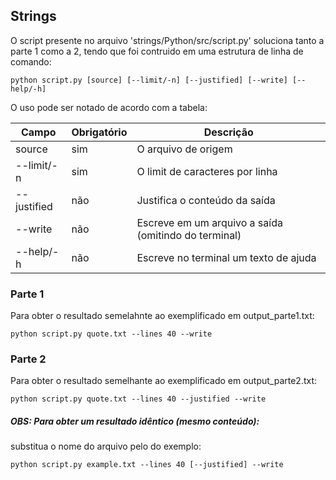 ## Strings

O script presente no arquivo 'strings/Python/src/script.py' soluciona tanto a parte 1 como a 2, tendo que foi contruido em uma estrutura de linha de comando:
```Shell
python script.py [source] [--limit/-n] [--justified] [--write] [--help/-h]
```
O uso pode ser notado de acordo com a tabela:

| Campo       | Obrigatório   | Descrição
| ---         | ---           | ---   
| source      | sim           | O arquivo de origem
| --limit/-n  | sim           | O limit de caracteres por linha
| --justified | não           | Justifica o conteúdo da saída
| --write     | não           | Escreve em um arquivo a saída (omitindo do terminal)
| --help/-h   | não           | Escreve no terminal um texto de ajuda

### Parte 1
Para obter o resultado semelahnte ao exemplificado em output_parte1.txt:
```Shell
python script.py quote.txt --lines 40 --write
```

### Parte 2
Para obter o resultado semelhante ao exemplificado em output_parte2.txt:
```
python script.py quote.txt --lines 40 --justified --write
```

##### OBS: Para obter um resultado idêntico (mesmo conteúdo):
substitua o nome do arquivo pelo do exemplo:
```Shell
python script.py example.txt --lines 40 [--justified] --write
```